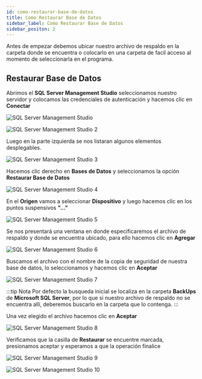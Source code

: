 ```yaml
---
id: como-restaurar-base-de-datos
title: Como Restaurar Base de Datos
sidebar_label: Como Restaurar Base de Datos
sidebar_positon: 2
---
```


Antes de empezar debemos ubicar nuestro archivo de respaldo en la carpeta donde se encuentra o colocarlo en una carpeta de facil acceso al momento de seleccionarla en el programa.

## Restaurar Base de Datos

Abrimos el **SQL Server Management Studio** seleccionamos nuestro servidor y colocamos las credenciales de autenticación y hacemos clic en **Conectar**

![SQL Server Management Studio](./img/post_install/SSM1.png "SQL Server Management Studio")

![SQL Server Management Studio 2](./img/post_install/SSM2.png "SQL Server Management Studio 2")

Luego en la parte izquierda se nos listaran algunos elementos desplegables.

![SQL Server Management Studio 3](./img/post_install/SSM3.png "SQL Server Management Studio 3")

Hacemos clic derecho en **Bases de Datos** y seleccionamos la opción **Restaurar Base de Datos**

![SQL Server Management Studio 4](./img/post_install/SSM4.png "SQL Server Management Studio 4")

En el **Origen** vamos a seleccionar **Dispositivo** y luego hacemos clic en los puntos suspensivos **"..."**

![SQL Server Management Studio 5](./img/post_install/SSM5.png "SQL Server Management Studio 5")

Se nos presentará una ventana en donde especificaremos el archivo de respaldo y donde se encuentra ubicado, para ello hacemos clic en **Agregar**

![SQL Server Management Studio 6](./img/post_install/SSM6.png "SQL Server Management Studio 6")

Buscamos el archivo con el nombre de la copia de seguridad de nuestra base de datos, lo seleccionamos y hacemos clic en **Aceptar**

![SQL Server Management Studio 7](./img/post_install/SSM7.png "SQL Server Management Studio 7")

:::tip Nota
Por defecto la busqueda inicial se localiza en la carpeta **BackUps** de **Microsoft SQL Server**, por lo que si nuestro archivo de respaldo no se encuentra allí, deberemos buscarlo en la carpeta que lo contenga.
:::

Una vez elegido el archivo hacemos clic en **Aceptar**

![SQL Server Management Studio 8](./img/post_install/SSM8.png "SQL Server Management Studio 8")

Verificamos que la casilla de **Restaurar** se encuentre marcada, presionamos aceptar y esperamos a que la operación finalice

![SQL Server Management Studio 9](./img/post_install/SSM9.png "SQL Server Management Studio 9")

![SQL Server Management Studio 10](./img/post_install/SSM10.png "SQL Server Management Studio 10")

